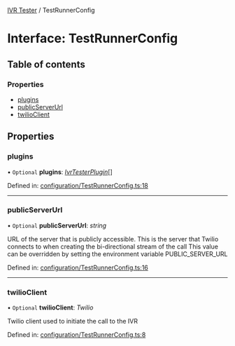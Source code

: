 [IVR Tester](../README.md) / TestRunnerConfig

# Interface: TestRunnerConfig

## Table of contents

### Properties

- [plugins](testrunnerconfig.md#plugins)
- [publicServerUrl](testrunnerconfig.md#publicserverurl)
- [twilioClient](testrunnerconfig.md#twilioclient)

## Properties

### plugins

• `Optional` **plugins**: [*IvrTesterPlugin*](ivrtesterplugin.md)[]

Defined in: [configuration/TestRunnerConfig.ts:18](https://github.com/SketchingDev/ivr-tester/blob/cfb72a0/packages/ivr-tester/src/configuration/TestRunnerConfig.ts#L18)

___

### publicServerUrl

• `Optional` **publicServerUrl**: *string*

URL of the server that is publicly accessible. This is the
server that Twilio connects to when creating the bi-directional
stream of the call
This value can be overridden by setting the environment variable PUBLIC_SERVER_URL

Defined in: [configuration/TestRunnerConfig.ts:16](https://github.com/SketchingDev/ivr-tester/blob/cfb72a0/packages/ivr-tester/src/configuration/TestRunnerConfig.ts#L16)

___

### twilioClient

• `Optional` **twilioClient**: *Twilio*

Twilio client used to initiate the call to the IVR

Defined in: [configuration/TestRunnerConfig.ts:8](https://github.com/SketchingDev/ivr-tester/blob/cfb72a0/packages/ivr-tester/src/configuration/TestRunnerConfig.ts#L8)
